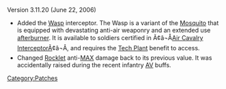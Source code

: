 Version 3.11.20 (June 22, 2006)

- Added the [Wasp](../vehicles/Wasp.md) interceptor. The Wasp is a variant
  of the [Mosquito](../vehicles/Mosquito.md) that is equipped with
  devastating anti-air weaponry and an extended use
  [afterburner](../terminology/Afterburner.md). It is available to soldiers
  certified in Ã¢â¬Å[Air Cavalry
  InterceptorÃ](../certifications/Air_Cavalry_Interceptor.md)¢â¬Â, and
  requires the [Tech Plant](../locations/Technology_Plant.md) benefit to
  access.
- Changed [Rocklet](../weapons/Rocklet_Rifle.md)
  anti-[MAX](../items/Mechanized_Assault_Exo-Suit.md) damage back to its previous value. It was
  accidentally raised during the recent infantry
  [AV](../certifications/Anti-Vehicular.md) buffs.

[Category:Patches](../Category:Patches.md)
